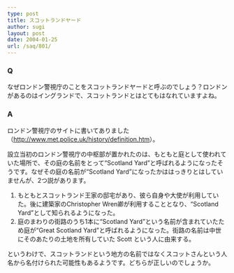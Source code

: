 ```yaml
---
type: post
title: スコットランドヤード
author: sugi
layout: post
date: 2004-01-25
url: /saq/801/
---
```

### Q 

なぜロンドン警視庁のことをスコットランドヤードと呼ぶのでしょう？ロンドンがあるのはイングランドで、スコットランドとはとてもはなれていますよね。

### A 

ロンドン警視庁のサイトに書いてありました（<a href="http://www.met.police.uk/history/definition.htm" onclick="_gaq.push(['_trackEvent', 'outbound-article', 'http://www.met.police.uk/history/definition.htm', 'http://www.met.police.uk/history/definition.htm']);" >http://www.met.police.uk/history/definition.htm</a>）。

設立当初のロンドン警視庁の中枢部が置かれたのは、もともと庭として使われていた場所で、その庭の名前をとって“Scotland Yard”と呼ばれるようになったそうです。なぜその庭の名前が“Scotland Yard”になったかははっきりとはしていませんが、2つ説があります。

  1. もともとスコットランド王家の邸宅があり、彼ら自身や大使が利用していた。後に建築家のChristopher Wren卿が利用することとなり、“Scotland Yard”として知られるようになった。
  2. 庭のまわりの街路のうち1本に“Scotland Yard”という名前が含まれていたため庭が“Great Scotland Yard”と呼ばれるようになった。街路の名前は中世にそのあたりの土地を所有していた Scott という人に由来する。

というわけで、スコットランドという地方の名前ではなくスコットさんという人名から名付けられた可能性もあるようです。どちらが正しいのでしょうか。